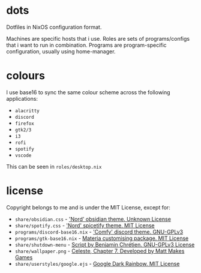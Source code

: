 # dots

Dotfiles in NixOS configuration format.

Machines are specific hosts that i use.
Roles are sets of programs/configs that i want to run in combination.
Programs are program-specific configuration, usually using home-manager.

# colours

I use base16 to sync the same colour scheme across the following applications:
  - `alacritty`
  - `discord`
  - `firefox`
  - `gtk2/3`
  - `i3`
  - `rofi`
  - `spotify`
  - `vscode`

This can be seen in `roles/desktop.nix`

# license

Copyright belongs to me and is under the MIT License, except for:
  - `share/obsidian.css` - ['Nord' obsidian theme. Unknown License](https://github.com/insanum/obsidian_nord)
  - `share/spotify.css` - ['Nord' spicetify theme. MIT License](https://github.com/morpheusthewhite/spicetify-themes)
  - `programs/discord-base16.nix` - ['Comfy' discord theme. GNU-GPLv3](https://github.com/NYRI4/Comfy)
  - `programs/gtk-base16.nix` - [Materia customising package. MIT License](https://gitlab.com/rycee/nur-expressions)
  - `share/shutdown-menu` - [Script by Benjamin Chrétien. GNU-GPLv3 License](https://github.com/vivien/i3blocks-contrib/)
  - `share/wallpaper.png` - [Celeste, Chapter 7. Developed by Matt Makes Games](https://store.steampowered.com/app/504230/Celeste/)
  - `share/userstyles/google.ejs` - [Google Dark Rainbow. MIT License](https://github.com/exmert/Google-Dark---Rainbow)